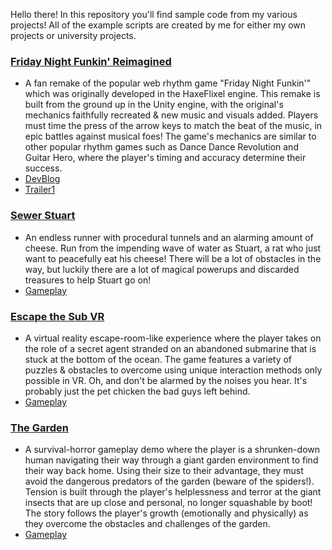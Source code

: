 Hello there! In this repository you'll find sample code from my various projects!
All of the example scripts are created by me for either my own projects or university projects.

### [Friday Night Funkin' Reimagined](https://github.com/Patapl2/Code-Examples/tree/main/%60Friday%20Night%20Funkin'%20Reimagined)
* A fan remake of the popular web rhythm game "Friday Night Funkin'" which was originally developed in the HaxeFlixel engine. This remake is built from the ground up in the Unity engine, with the original's mechanics faithfully recreated & new music and visuals added. Players must time the press of the arrow keys to match the beat of the music, in epic battles against musical foes! The game's mechanics are similar to other popular rhythm games such as Dance Dance Revolution and Guitar Hero, where the player's timing and accuracy determine their success.
* [DevBlog](https://twitter.com/PATA_PL/media)
* [Trailer1](https://youtu.be/UdDvKPufHw8)

### [Sewer Stuart](https://github.com/Patapl2/Code-Examples/tree/main/Sewer%20Stuart)
* An endless runner with procedural tunnels and an alarming amount of cheese. Run from the impending wave of water as Stuart, a rat who just want to peacefully eat his cheese! There will be a lot of obstacles in the way, but luckily there are a lot of magical powerups and discarded treasures to help Stuart go on!
* [Gameplay](https://youtu.be/Wj8IU9Rdh2A)

### [Escape the Sub VR](https://github.com/Patapl2/Code-Examples/tree/main/Escape%20The%20Sub%20VR)
* A virtual reality escape-room-like experience where the player takes on the role of a secret agent stranded on an abandoned submarine that is stuck at the bottom of the ocean. The game features a variety of puzzles & obstacles to overcome using unique interaction methods only possible in VR. Oh, and don't be alarmed by the noises you hear. It's probably just the pet chicken the bad guys left behind.
* [Gameplay](https://youtu.be/Wj8IU9Rdh2A?t=135)

### [The Garden](https://github.com/Patapl2/Code-Examples/tree/main/The%20Garden)
* A survival-horror gameplay demo where the player is a shrunken-down human navigating their way through a giant garden environment to find their way back home. Using their size to their advantage, they must avoid the dangerous predators of the garden (beware of the spiders!). Tension is built through the player's helplessness and terror at the giant insects that are up close and personal, no longer squashable by boot! The story follows the player's growth (emotionally and physically) as they overcome the obstacles and challenges of the garden.
* [Gameplay](https://youtu.be/Wj8IU9Rdh2A?t=229)